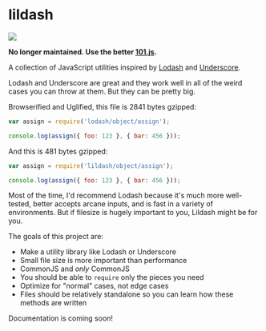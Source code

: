 lildash
=======

[![](https://travis-ci.org/EvanHahn/lildash.svg)](https://travis-ci.org/EvanHahn/lildash)

**No longer maintained. Use the better [101.js](https://github.com/tjmehta/101).**

A collection of JavaScript utilities inspired by [Lodash](https://lodash.com/) and [Underscore](http://underscorejs.org/).

Lodash and Underscore are great and they work well in all of the weird cases you can throw at them. But they can be pretty big.

Browserified and Uglified, this file is 2841 bytes gzipped:

```js
var assign = require('lodash/object/assign');

console.log(assign({ foo: 123 }, { bar: 456 }));
```

And this is 481 bytes gzipped:

```js
var assign = require('lildash/object/assign');

console.log(assign({ foo: 123 }, { bar: 456 }));
```

Most of the time, I'd recommend Lodash because it's much more well-tested, better accepts arcane inputs, and is fast in a variety of environments. But if filesize is hugely important to you, Lildash might be for you.

The goals of this project are:

- Make a utility library like Lodash or Underscore
- Small file size is more important than performance
- CommonJS and _only_ CommonJS
- You should be able to `require` only the pieces you need
- Optimize for "normal" cases, not edge cases
- Files should be relatively standalone so you can learn how these methods are written

Documentation is coming soon!
